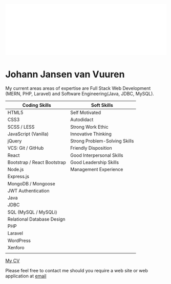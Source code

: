 ![ background](codePoint%20Innovations%20Ltd-logo-white.png?raw=true)
# Johann Jansen van Vuuren

My current areas areas of expertise are Full Stack Web Development (MERN, PHP, Laravel) and Software Engineering(Java, JDBC, MySQL). 


|Coding Skills                       |Soft Skills                         |
|------------------------------------|------------------------------------|
|HTML5                               |Self Motivated                      |
|CSS3                                |Autodidact                          |           https://github.com/JohannJvanVuuren/JohannJvanVuuren/blob/main/JF%20Jansen%20van%20Vuuren%20Resume.pdf
|SCSS / LESS                         |Strong Work Ethic                   |
|JavaScript (Vanilla)                |Innovative Thinking                 |
|jQuery                              |Strong Problem-Solving Skills       |    
|VCS: Git / GitHub                   |Friendly Disposition                |              
|React                               |Good Interpersonal Skills           |     
|Bootstrap / React Bootstrap         |Good Leadership Skills              |      
|Node.js                             |Management Experience               |
|Express.js                          |                                    |
|MongoDB / Mongoose                  |                                    |
|JWT Authentication                  |                                    |
|Java                                |                                    |
|JDBC                                |                                    |
|SQL (MySQL / MySQLi)                |                                    |
|Relational Database Design          |                                    |
|PHP                                 |                                    |
|Laravel                             |                                    |
|WordPress                           |                                    |
|Xenforo                             |                                    |
|                                    |                                    |

[My CV](https://github.com/JohannJvanVuuren/JohannJvanVuuren/blob/main/JF%20Jansen%20van%20Vuuren%20Resume.pdf)

Please feel free to contact me should you require a web site or web application at [email](vanvuurenjohann124@gmail.com)
